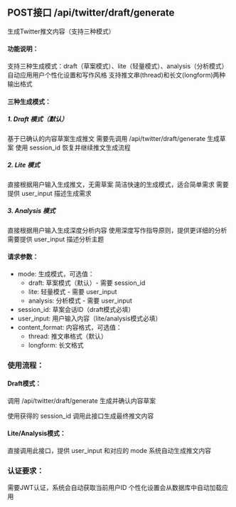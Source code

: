 ## POST接口 /api/twitter/draft/generate

生成Twitter推文内容（支持三种模式）

#### 功能说明：

支持三种生成模式：draft（草案模式）、lite（轻量模式）、analysis（分析模式）
自动应用用户个性化设置和写作风格
支持推文串(thread)和长文(longform)两种输出格式

#### 三种生成模式：

##### 1. Draft 模式（默认）

基于已确认的内容草案生成推文
需要先调用 /api/twitter/draft/generate 生成草案
使用 session_id 恢复并继续推文生成流程

##### 2. Lite 模式

直接根据用户输入生成推文，无需草案
简洁快速的生成模式，适合简单需求
需要提供 user_input 描述生成需求

##### 3. Analysis 模式

直接根据用户输入生成深度分析内容
使用深度写作指导原则，提供更详细的分析
需要提供 user_input 描述分析主题

#### 请求参数：

- mode: 生成模式，可选值：
  - draft: 草案模式（默认）- 需要 session_id
  - lite: 轻量模式 - 需要 user_input
  - analysis: 分析模式 - 需要 user_input
- session_id: 草案会话ID（draft模式必填）
- user_input: 用户输入内容（lite/analysis模式必填）
- content_format: 内容格式，可选值：
  - thread: 推文串格式（默认）
  - longform: 长文格式

### 使用流程：

#### Draft模式：

调用 /api/twitter/draft/generate 生成并确认内容草案

使用获得的 session_id 调用此接口生成最终推文内容

#### Lite/Analysis模式：

直接调用此接口，提供 user_input 和对应的 mode
系统自动生成推文内容

### 认证要求：

需要JWT认证，系统会自动获取当前用户ID
个性化设置会从数据库中自动加载应用
